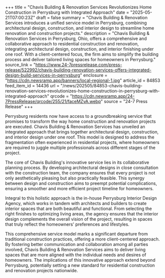 +++
title = "Chavis Building & Renovation Services Revolutionizes Home Construction in Perrysburg with Integrated Approach"
date = "2025-05-21T07:00:23Z"
draft = false
summary = "Chavis Building & Renovation Services introduces a unified service model in Perrysburg, combining architectural design, construction, and interior design to streamline home renovation and construction projects."
description = "Chavis Building & Renovation Services in Perrysburg, Ohio, offers a comprehensive and collaborative approach to residential construction and renovation, integrating architectural design, construction, and interior finishing under one roof. With a client-centered focus, the firm aims to simplify the building process and deliver tailored living spaces for homeowners in Perrysburg."
source_link = "https://www.24-7pressrelease.com/press-release/522992/chavis-building-renovation-services-offers-integrated-design-build-services-in-perrysburg"
enclosure = "https://cdn.newsramp.app/banners/local-regional-1.jpg"
article_id = 84853
feed_item_id = 14436
url = "/news/202505/84853-chavis-building-renovation-services-revolutionizes-home-construction-in-perrysburg-with-integrated-approach"
qrcode = "https://cdn.newsramp.app/24-7PressRelease/qrcode/255/21/faceMZvA.webp"
source = "24-7 Press Release"
+++

<p>Perrysburg residents now have access to a groundbreaking service that promises to transform the way home construction and renovation projects are executed. Chavis Building & Renovation Services has unveiled an integrated approach that brings together architectural design, construction, and interior design under one roof. This model is designed to address the fragmentation often experienced in residential projects, where homeowners are required to juggle multiple professionals across different stages of the project.</p><p>The core of Chavis Building's innovative service lies in its collaborative planning process. By developing architectural designs in close consultation with the construction team, the company ensures that every project is not only aesthetically pleasing but also practically feasible. This synergy between design and construction aims to preempt potential complications, ensuring a smoother and more efficient project timeline for homeowners.</p><p>Integral to this holistic approach is the in-house Perrysburg Interior Design Agency, which works in tandem with architects and builders to create interior spaces that are both beautiful and functional. From selecting the right finishes to optimizing living areas, the agency ensures that the interior design complements the overall vision of the project, resulting in spaces that truly reflect the homeowners' preferences and lifestyles.</p><p>This comprehensive service model marks a significant departure from traditional construction practices, offering a more client-centered approach. By fostering better communication and collaboration among all parties involved, Chavis Building & Renovation Services aims to deliver living spaces that are more aligned with the individual needs and desires of homeowners. The implications of this innovative approach extend beyond Perrysburg, potentially setting a new standard for residential construction and renovation projects nationwide.</p>